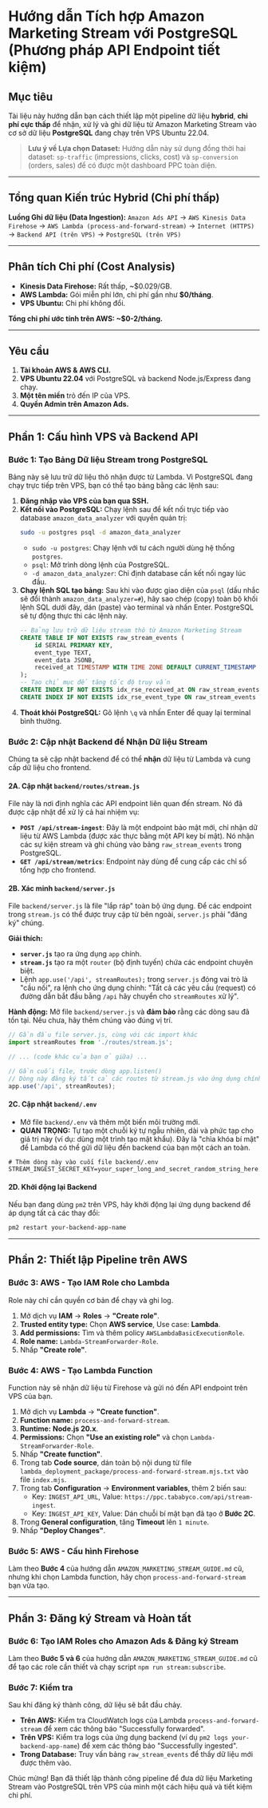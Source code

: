 # Hướng dẫn Tích hợp Amazon Marketing Stream với PostgreSQL (Phương pháp API Endpoint tiết kiệm)

## Mục tiêu

Tài liệu này hướng dẫn bạn cách thiết lập một pipeline dữ liệu **hybrid**, **chi phí cực thấp** để nhận, xử lý và ghi dữ liệu từ Amazon Marketing Stream vào cơ sở dữ liệu **PostgreSQL** đang chạy trên VPS Ubuntu 22.04.


> **Lưu ý về Lựa chọn Dataset:** Hướng dẫn này sử dụng đồng thời hai dataset: `sp-traffic` (impressions, clicks, cost) và `sp-conversion` (orders, sales) để có được một dashboard PPC toàn diện.

---

## Tổng quan Kiến trúc Hybrid (Chi phí thấp)

**Luồng Ghi dữ liệu (Data Ingestion):**
`Amazon Ads API` → `AWS Kinesis Data Firehose` → `AWS Lambda (process-and-forward-stream)` → `Internet (HTTPS)` → `Backend API (trên VPS)` → `PostgreSQL (trên VPS)`

---

## Phân tích Chi phí (Cost Analysis)

-   **Kinesis Data Firehose:** Rất thấp, ~$0.029/GB.
-   **AWS Lambda:** Gói miễn phí lớn, chi phí gần như **$0/tháng**.
-   **VPS Ubuntu:** Chi phí không đổi.

**Tổng chi phí ước tính trên AWS: ~$0-2/tháng.**

---

## Yêu cầu

1.  **Tài khoản AWS & AWS CLI.**
2.  **VPS Ubuntu 22.04** với PostgreSQL và backend Node.js/Express đang chạy.
3.  **Một tên miền** trỏ đến IP của VPS.
4.  **Quyền Admin trên Amazon Ads.**

---

## Phần 1: Cấu hình VPS và Backend API

### Bước 1: Tạo Bảng Dữ liệu Stream trong PostgreSQL
Bảng này sẽ lưu trữ dữ liệu thô nhận được từ Lambda. Vì PostgreSQL đang chạy trực tiếp trên VPS, bạn có thể tạo bảng bằng các lệnh sau:

1.  **Đăng nhập vào VPS của bạn qua SSH.**
2.  **Kết nối vào PostgreSQL:** Chạy lệnh sau để kết nối trực tiếp vào database `amazon_data_analyzer` với quyền quản trị:
    ```bash
    sudo -u postgres psql -d amazon_data_analyzer
    ```
    -   `sudo -u postgres`: Chạy lệnh với tư cách người dùng hệ thống `postgres`.
    -   `psql`: Mở trình dòng lệnh của PostgreSQL.
    -   `-d amazon_data_analyzer`: Chỉ định database cần kết nối ngay lúc đầu.
3.  **Chạy lệnh SQL tạo bảng:** Sau khi vào được giao diện của `psql` (dấu nhắc sẽ đổi thành `amazon_data_analyzer=#`), hãy sao chép (copy) toàn bộ khối lệnh SQL dưới đây, dán (paste) vào terminal và nhấn Enter. PostgreSQL sẽ tự động thực thi các lệnh này.
    ```sql
    -- Bảng lưu trữ dữ liệu stream thô từ Amazon Marketing Stream
    CREATE TABLE IF NOT EXISTS raw_stream_events (
        id SERIAL PRIMARY KEY,
        event_type TEXT,
        event_data JSONB,
        received_at TIMESTAMP WITH TIME ZONE DEFAULT CURRENT_TIMESTAMP
    );
    -- Tạo chỉ mục để tăng tốc độ truy vấn
    CREATE INDEX IF NOT EXISTS idx_rse_received_at ON raw_stream_events (received_at DESC);
    CREATE INDEX IF NOT EXISTS idx_rse_event_type ON raw_stream_events (event_type);
    ```
4.  **Thoát khỏi PostgreSQL:** Gõ lệnh `\q` và nhấn Enter để quay lại terminal bình thường.

### Bước 2: Cập nhật Backend để Nhận Dữ liệu Stream
Chúng ta sẽ cập nhật backend để có thể **nhận** dữ liệu từ Lambda và cung cấp dữ liệu cho frontend.

#### 2A. Cập nhật `backend/routes/stream.js`
File này là nơi định nghĩa các API endpoint liên quan đến stream. Nó đã được cập nhật để xử lý cả hai nhiệm vụ:
-   **`POST /api/stream-ingest`**: Đây là một endpoint bảo mật mới, chỉ nhận dữ liệu từ AWS Lambda (được xác thực bằng một API key bí mật). Nó nhận các sự kiện stream và ghi chúng vào bảng `raw_stream_events` trong PostgreSQL.
-   **`GET /api/stream/metrics`**: Endpoint này dùng để cung cấp các chỉ số tổng hợp cho frontend.

#### 2B. Xác minh `backend/server.js`
File `backend/server.js` là file "lắp ráp" toàn bộ ứng dụng. Để các endpoint trong `stream.js` có thể được truy cập từ bên ngoài, `server.js` phải "đăng ký" chúng.

**Giải thích:**
-   **`server.js`** tạo ra ứng dụng `app` chính.
-   **`stream.js`** tạo ra một `router` (bộ định tuyến) chứa các endpoint chuyên biệt.
-   Lệnh `app.use('/api', streamRoutes);` trong `server.js` đóng vai trò là "cầu nối", ra lệnh cho ứng dụng chính: "Tất cả các yêu cầu (request) có đường dẫn bắt đầu bằng `/api` hãy chuyển cho `streamRoutes` xử lý".

**Hành động:** Mở file `backend/server.js` và **đảm bảo** rằng các dòng sau đã tồn tại. Nếu chưa, hãy thêm chúng vào đúng vị trí.
```javascript
// Gần đầu file server.js, cùng với các import khác
import streamRoutes from './routes/stream.js';

// ... (code khác của bạn ở giữa) ...

// Gần cuối file, trước dòng app.listen()
// Dòng này đăng ký tất cả các routes từ stream.js vào ứng dụng chính
app.use('/api', streamRoutes);
```

#### 2C. Cập nhật `backend/.env`
- Mở file `backend/.env` và thêm một biến môi trường mới.
- **QUAN TRỌNG:** Tự tạo một chuỗi ký tự ngẫu nhiên, dài và phức tạp cho giá trị này (ví dụ: dùng một trình tạo mật khẩu). Đây là "chìa khóa bí mật" để Lambda có thể gửi dữ liệu đến backend của bạn một cách an toàn.
```dotenv
# Thêm dòng này vào cuối file backend/.env
STREAM_INGEST_SECRET_KEY=your_super_long_and_secret_random_string_here
```

#### 2D. Khởi động lại Backend
Nếu bạn đang dùng `pm2` trên VPS, hãy khởi động lại ứng dụng backend để áp dụng tất cả các thay đổi:
```sh
pm2 restart your-backend-app-name
```

---

## Phần 2: Thiết lập Pipeline trên AWS

### Bước 3: AWS - Tạo IAM Role cho Lambda
Role này chỉ cần quyền cơ bản để chạy và ghi log.
1.  Mở dịch vụ **IAM** -> **Roles** -> **"Create role"**.
2.  **Trusted entity type:** Chọn **AWS service**, Use case: **Lambda**.
3.  **Add permissions:** Tìm và thêm policy `AWSLambdaBasicExecutionRole`.
4.  **Role name:** `Lambda-StreamForwarder-Role`.
5.  Nhấp **"Create role"**.

### Bước 4: AWS - Tạo Lambda Function
Function này sẽ nhận dữ liệu từ Firehose và gửi nó đến API endpoint trên VPS của bạn.
1.  Mở dịch vụ **Lambda** -> **"Create function"**.
2.  **Function name:** `process-and-forward-stream`.
3.  **Runtime:** **Node.js 20.x**.
4.  **Permissions:** Chọn **"Use an existing role"** và chọn `Lambda-StreamForwarder-Role`.
5.  Nhấp **"Create function"**.
6.  Trong tab **Code source**, dán toàn bộ nội dung từ file `lambda_deployment_package/process-and-forward-stream.mjs.txt` vào file `index.mjs`.
7.  Trong tab **Configuration** -> **Environment variables**, thêm 2 biến sau:
    -   Key: `INGEST_API_URL`, Value: `https://ppc.tababyco.com/api/stream-ingest`.
    -   Key: `INGEST_API_KEY`, Value: Dán chuỗi bí mật bạn đã tạo ở **Bước 2C**.
8.  Trong **General configuration**, tăng **Timeout** lên `1 minute`.
9.  Nhấp **"Deploy Changes"**.

### Bước 5: AWS - Cấu hình Firehose
Làm theo **Bước 4** của hướng dẫn `AMAZON_MARKETING_STREAM_GUIDE.md` cũ, nhưng khi chọn Lambda function, hãy chọn `process-and-forward-stream` bạn vừa tạo.

---

## Phần 3: Đăng ký Stream và Hoàn tất

### Bước 6: Tạo IAM Roles cho Amazon Ads & Đăng ký Stream
Làm theo **Bước 5 và 6** của hướng dẫn `AMAZON_MARKETING_STREAM_GUIDE.md` cũ để tạo các role cần thiết và chạy script `npm run stream:subscribe`.

### Bước 7: Kiểm tra
Sau khi đăng ký thành công, dữ liệu sẽ bắt đầu chảy.
- **Trên AWS:** Kiểm tra CloudWatch logs của Lambda `process-and-forward-stream` để xem các thông báo "Successfully forwarded".
- **Trên VPS:** Kiểm tra logs của ứng dụng backend (ví dụ `pm2 logs your-backend-app-name`) để xem các thông báo "Successfully ingested".
- **Trong Database:** Truy vấn bảng `raw_stream_events` để thấy dữ liệu mới được thêm vào.

Chúc mừng! Bạn đã thiết lập thành công pipeline để đưa dữ liệu Marketing Stream vào PostgreSQL trên VPS của mình một cách hiệu quả và tiết kiệm chi phí.